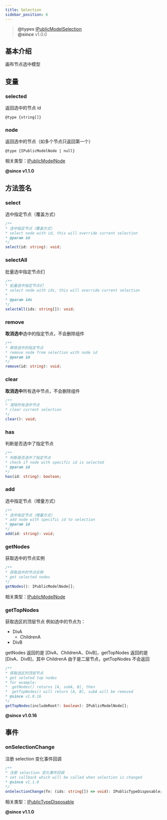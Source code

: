 ```yaml
---
title: Selection
sidebar_position: 6
---
```

> **@types** [IPublicModelSelection](https://github.com/alibaba/lowcode-engine/blob/main/packages/types/src/shell/model/selection.ts)<br/>
> **@since** v1.0.0

## 基本介绍

画布节点选中模型

## 变量
### selected

返回选中的节点 id

`@type {string[]}`

### node
返回选中的节点（如多个节点只返回第一个）

`@type {IPublicModelNode | null}`

相关类型：[IPublicModelNode](https://github.com/alibaba/lowcode-engine/blob/main/packages/types/src/shell/model/node.ts)

**@since v1.1.0**

## 方法签名
### select

选中指定节点（覆盖方式）

```typescript
/**
* 选中指定节点（覆盖方式）
* select node with id, this will override current selection
* @param id
*/
select(id: string): void;
```

### selectAll

批量选中指定节点们

```typescript
/**
* 批量选中指定节点们
* select node with ids, this will override current selection
*
* @param ids
*/
selectAll(ids: string[]): void;
```

### remove

**取消选中**选中的指定节点，不会删除组件

```typescript
/**
* 移除选中的指定节点
* remove node from selection with node id
* @param id
*/
remove(id: string): void;
```

### clear

**取消选中**所有选中节点，不会删除组件

```typescript
/**
* 清除所有选中节点
* clear current selection
*/
clear(): void;
```

### has

判断是否选中了指定节点

```typescript
/**
* 判断是否选中了指定节点
* check if node with specific id is selected
* @param id
*/
has(id: string): boolean;
```

### add

选中指定节点（增量方式）

```typescript
/**
* 选中指定节点（增量方式）
* add node with specific id to selection
* @param id
*/
add(id: string): void;
```

### getNodes

获取选中的节点实例

```typescript
/**
* 获取选中的节点实例
* get selected nodes
*/
getNodes(): IPublicModelNode[];
```

相关类型：[IPublicModelNode](https://github.com/alibaba/lowcode-engine/blob/main/packages/types/src/shell/model/node.ts)

### getTopNodes
获取选区的顶层节点
例如选中的节点为：

- DivA
   - ChildrenA
- DivB

getNodes 返回的是 [DivA、ChildrenA、DivB]，getTopNodes 返回的是 [DivA、DivB]，其中 ChildrenA 由于是二层节点，getTopNodes 不会返回

```typescript
/**
* 获取选区的顶层节点
* get seleted top nodes
* for example:
*  getNodes() returns [A, subA, B], then
*  getTopNodes() will return [A, B], subA will be removed
* @since v1.0.16
*/
getTopNodes(includeRoot?: boolean): IPublicModelNode[];
```

**@since v1.0.16**

## 事件
### onSelectionChange

注册 selection 变化事件回调

```typescript
/**
* 注册 selection 变化事件回调
* set callback which will be called when selection is changed
* @since v1.1.0
*/
onSelectionChange(fn: (ids: string[]) => void): IPublicTypeDisposable;
```

相关类型：[IPublicTypeDisposable](https://github.com/alibaba/lowcode-engine/blob/main/packages/types/src/shell/type/disposable.ts)

**@since v1.1.0**